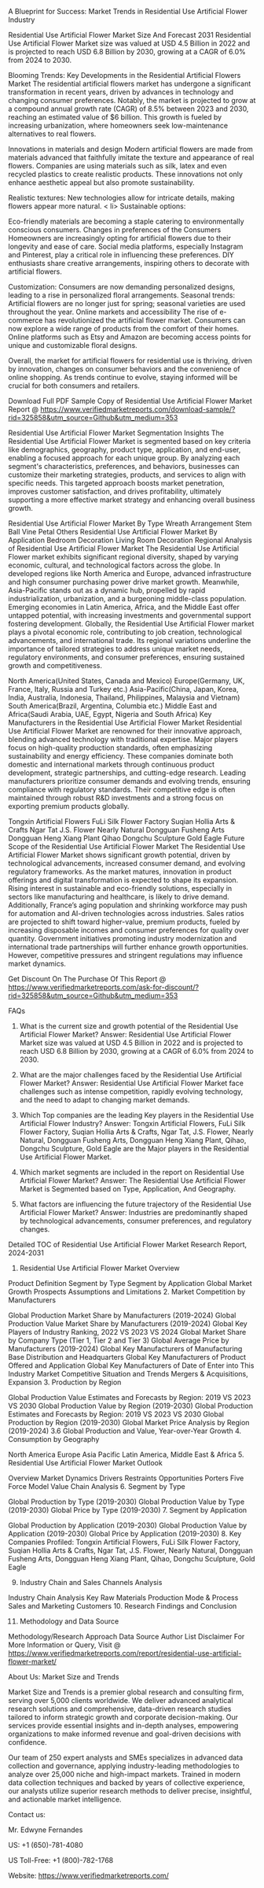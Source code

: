 A Blueprint for Success: Market Trends in Residential Use Artificial Flower Industry


Residential Use Artificial Flower Market Size And Forecast 2031
Residential Use Artificial Flower Market size was valued at USD 4.5 Billion in 2022 and is projected to reach USD 6.8 Billion by 2030, growing at a CAGR of 6.0% from 2024 to 2030.

Blooming Trends: Key Developments in the Residential Artificial Flowers Market
The residential artificial flowers market has undergone a significant transformation in recent years, driven by advances in technology and changing consumer preferences. Notably, the market is projected to grow at a compound annual growth rate (CAGR) of 8.5% between 2023 and 2030, reaching an estimated value of $6 billion. This growth is fueled by increasing urbanization, where homeowners seek low-maintenance alternatives to real flowers.

Innovations in materials and design
Modern artificial flowers are made from materials advanced that faithfully imitate the texture and appearance of real flowers. Companies are using materials such as silk, latex and even recycled plastics to create realistic products. These innovations not only enhance aesthetic appeal but also promote sustainability.

Realistic textures: New technologies allow for intricate details, making flowers appear more natural.
< li>
Sustainable options:

Eco-friendly materials are becoming a staple catering to environmentally conscious consumers.
Changes in preferences of the Consumers
Homeowners are increasingly opting for artificial flowers due to their longevity and ease of care. Social media platforms, especially Instagram and Pinterest, play a critical role in influencing these preferences. DIY enthusiasts share creative arrangements, inspiring others to decorate with artificial flowers.

Customization: Consumers are now demanding personalized designs, leading to a rise in personalized floral arrangements.
Seasonal trends: Artificial flowers are no longer just for spring; seasonal varieties are used throughout the year.
Online markets and accessibility
The rise of e-commerce has revolutionized the artificial flower market. Consumers can now explore a wide range of products from the comfort of their homes. Online platforms such as Etsy and Amazon are becoming access points for unique and customizable floral designs.

Overall, the market for artificial flowers for residential use is thriving, driven by innovation, changes on consumer behaviors and the convenience of online shopping. As trends continue to evolve, staying informed will be crucial for both consumers and retailers.

Download Full PDF Sample Copy of Residential Use Artificial Flower Market Report @ https://www.verifiedmarketreports.com/download-sample/?rid=325858&utm_source=Github&utm_medium=353

Residential Use Artificial Flower Market Segmentation Insights
The Residential Use Artificial Flower Market is segmented based on key criteria like demographics, geography, product type, application, and end-user, enabling a focused approach for each unique group. By analyzing each segment's characteristics, preferences, and behaviors, businesses can customize their marketing strategies, products, and services to align with specific needs. This targeted approach boosts market penetration, improves customer satisfaction, and drives profitability, ultimately supporting a more effective market strategy and enhancing overall business growth.

Residential Use Artificial Flower Market By Type
Wreath
Arrangement
Stem
Ball
Vine
Petal
Others
Residential Use Artificial Flower Market By Application
Bedroom Decoration
Living Room Decoration
Regional Analysis of Residential Use Artificial Flower Market
The Residential Use Artificial Flower market exhibits significant regional diversity, shaped by varying economic, cultural, and technological factors across the globe. In developed regions like North America and Europe, advanced infrastructure and high consumer purchasing power drive market growth. Meanwhile, Asia-Pacific stands out as a dynamic hub, propelled by rapid industrialization, urbanization, and a burgeoning middle-class population. Emerging economies in Latin America, Africa, and the Middle East offer untapped potential, with increasing investments and governmental support fostering development. Globally, the Residential Use Artificial Flower market plays a pivotal economic role, contributing to job creation, technological advancements, and international trade. Its regional variations underline the importance of tailored strategies to address unique market needs, regulatory environments, and consumer preferences, ensuring sustained growth and competitiveness.

North America(United States, Canada and Mexico)
Europe(Germany, UK, France, Italy, Russia and Turkey etc.)
Asia-Pacific(China, Japan, Korea, India, Australia, Indonesia, Thailand, Philippines, Malaysia and Vietnam)
South America(Brazil, Argentina, Columbia etc.)
Middle East and Africa(Saudi Arabia, UAE, Egypt, Nigeria and South Africa)
Key Manufacturers in the Residential Use Artificial Flower Market
Residential Use Artificial Flower Market are renowned for their innovative approach, blending advanced technology with traditional expertise. Major players focus on high-quality production standards, often emphasizing sustainability and energy efficiency. These companies dominate both domestic and international markets through continuous product development, strategic partnerships, and cutting-edge research. Leading manufacturers prioritize consumer demands and evolving trends, ensuring compliance with regulatory standards. Their competitive edge is often maintained through robust R&D investments and a strong focus on exporting premium products globally.

Tongxin Artificial Flowers
FuLi Silk Flower Factory
Suqian Hollia Arts & Crafts
Ngar Tat
J.S. Flower
Nearly Natural
Dongguan Fusheng Arts
Dongguan Heng Xiang Plant
Qihao
Dongchu Sculpture
Gold Eagle
Future Scope of the Residential Use Artificial Flower Market
The Residential Use Artificial Flower Market shows significant growth potential, driven by technological advancements, increased consumer demand, and evolving regulatory frameworks. As the market matures, innovation in product offerings and digital transformation is expected to shape its expansion. Rising interest in sustainable and eco-friendly solutions, especially in sectors like manufacturing and healthcare, is likely to drive demand. Additionally, France’s aging population and shrinking workforce may push for automation and AI-driven technologies across industries. Sales ratios are projected to shift toward higher-value, premium products, fueled by increasing disposable incomes and consumer preferences for quality over quantity. Government initiatives promoting industry modernization and international trade partnerships will further enhance growth opportunities. However, competitive pressures and stringent regulations may influence market dynamics.

Get Discount On The Purchase Of This Report @ https://www.verifiedmarketreports.com/ask-for-discount/?rid=325858&utm_source=Github&utm_medium=353

FAQs
1. What is the current size and growth potential of the Residential Use Artificial Flower Market?
Answer: Residential Use Artificial Flower Market size was valued at USD 4.5 Billion in 2022 and is projected to reach USD 6.8 Billion by 2030, growing at a CAGR of 6.0% from 2024 to 2030.

2. What are the major challenges faced by the Residential Use Artificial Flower Market?
Answer: Residential Use Artificial Flower Market face challenges such as intense competition, rapidly evolving technology, and the need to adapt to changing market demands.

3. Which Top companies are the leading Key players in the Residential Use Artificial Flower Industry?
Answer: Tongxin Artificial Flowers, FuLi Silk Flower Factory, Suqian Hollia Arts & Crafts, Ngar Tat, J.S. Flower, Nearly Natural, Dongguan Fusheng Arts, Dongguan Heng Xiang Plant, Qihao, Dongchu Sculpture, Gold Eagle are the Major players in the Residential Use Artificial Flower Market.

4. Which market segments are included in the report on Residential Use Artificial Flower Market?
Answer: The Residential Use Artificial Flower Market is Segmented based on Type, Application, And Geography.

5. What factors are influencing the future trajectory of the Residential Use Artificial Flower Market?
Answer: Industries are predominantly shaped by technological advancements, consumer preferences, and regulatory changes.

Detailed TOC of Residential Use Artificial Flower Market Research Report, 2024-2031
1. Residential Use Artificial Flower Market Overview

Product Definition
Segment by Type
Segment by Application
Global Market Growth Prospects
Assumptions and Limitations
2. Market Competition by Manufacturers

Global Production Market Share by Manufacturers (2019-2024)
Global Production Value Market Share by Manufacturers (2019-2024)
Global Key Players of Industry Ranking, 2022 VS 2023 VS 2024
Global Market Share by Company Type (Tier 1, Tier 2 and Tier 3)
Global Average Price by Manufacturers (2019-2024)
Global Key Manufacturers of Manufacturing Base Distribution and Headquarters
Global Key Manufacturers of Product Offered and Application
Global Key Manufacturers of Date of Enter into This Industry
Market Competitive Situation and Trends
Mergers & Acquisitions, Expansion
3. Production by Region

Global Production Value Estimates and Forecasts by Region: 2019 VS 2023 VS 2030
Global Production Value by Region (2019-2030)
Global Production Estimates and Forecasts by Region: 2019 VS 2023 VS 2030
Global Production by Region (2019-2030)
Global Market Price Analysis by Region (2019-2024) 3.6 Global Production and Value, Year-over-Year Growth
4. Consumption by Geography

North America
Europe
Asia Pacific
Latin America, Middle East & Africa
5. Residential Use Artificial Flower Market Outlook

Overview
Market Dynamics
Drivers
Restraints
Opportunities
Porters Five Force Model
Value Chain Analysis 
6. Segment by Type

Global Production by Type (2019-2030)
Global Production Value by Type (2019-2030)
Global Price by Type (2019-2030)
7. Segment by Application

Global Production by Application (2019-2030)
Global Production Value by Application (2019-2030)
Global Price by Application (2019-2030)
8. Key Companies Profiled: Tongxin Artificial Flowers, FuLi Silk Flower Factory, Suqian Hollia Arts & Crafts, Ngar Tat, J.S. Flower, Nearly Natural, Dongguan Fusheng Arts, Dongguan Heng Xiang Plant, Qihao, Dongchu Sculpture, Gold Eagle

9. Industry Chain and Sales Channels Analysis

Industry Chain Analysis
Key Raw Materials
Production Mode & Process
Sales and Marketing
Customers
10. Research Findings and Conclusion

11. Methodology and Data Source

Methodology/Research Approach
Data Source
Author List
Disclaimer
For More Information or Query, Visit @ https://www.verifiedmarketreports.com/report/residential-use-artificial-flower-market/

About Us: Market Size and Trends

Market Size and Trends is a premier global research and consulting firm, serving over 5,000 clients worldwide. We deliver advanced analytical research solutions and comprehensive, data-driven research studies tailored to inform strategic growth and corporate decision-making. Our services provide essential insights and in-depth analyses, empowering organizations to make informed revenue and goal-driven decisions with confidence.

Our team of 250 expert analysts and SMEs specializes in advanced data collection and governance, applying industry-leading methodologies to analyze over 25,000 niche and high-impact markets. Trained in modern data collection techniques and backed by years of collective experience, our analysts utilize superior research methods to deliver precise, insightful, and actionable market intelligence.

Contact us:

Mr. Edwyne Fernandes

US: +1 (650)-781-4080

US Toll-Free: +1 (800)-782-1768

Website: https://www.verifiedmarketreports.com/
